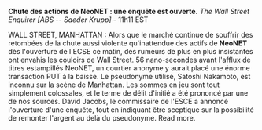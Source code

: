 **Chute des actions de NeoNET : une enquête est ouverte.**
*The Wall Street Enquirer [ABS -- Saeder Krupp]* - 11h11 EST

WALL STREET, MANHATTAN : Alors que le marché continue de souffrir des retombées de la chute aussi violente qu'inattendue des actifs de **NeoNET** dès l'ouverture de l'ECSE ce matin, des rumeurs de plus en plus insistantes ont envahis les couloirs de Wall Street.
56 nano-secondes avant l'afflux de titres estampillés NeoNET, un courtier anonyme y aurait placé une énorme transaction PUT à la baisse. Le pseudonyme utilisé, Satoshi Nakamoto, est inconnu sur la scène de Manhattan. Les sommes en jeu sont tout simplement colossales, et le terme de délit d'initié a été prononcé par une de nos sources. David Jacobs, le commissaire de l'ESCE a annoncé l'ouverture d'une enquête, tout en indiquant être sceptique sur la possibilité de remonter l'argent au delà du pseudonyme. Read more.